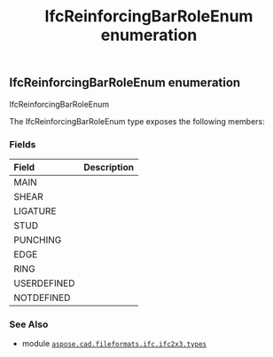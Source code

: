 ﻿---
title: IfcReinforcingBarRoleEnum enumeration
second_title: Aspose.CAD for Python via .NET API References
description: 
type: docs
weight: 2780
url: /python-net/aspose.cad.fileformats.ifc.ifc2x3.types/ifcreinforcingbarroleenum/
is_root: false
---

## IfcReinforcingBarRoleEnum enumeration

IfcReinforcingBarRoleEnum



The IfcReinforcingBarRoleEnum type exposes the following members:

### Fields
| Field | Description |
| :- | :- |
| MAIN |  |
| SHEAR |  |
| LIGATURE |  |
| STUD |  |
| PUNCHING |  |
| EDGE |  |
| RING |  |
| USERDEFINED |  |
| NOTDEFINED |  |



### See Also
* module [`aspose.cad.fileformats.ifc.ifc2x3.types`](..)
